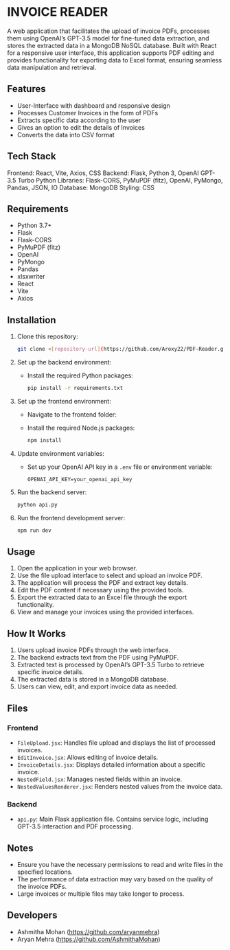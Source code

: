 
# INVOICE READER

A web application that facilitates the upload of invoice PDFs, processes them using OpenAI’s GPT-3.5 model for fine-tuned data extraction, and stores the extracted data in a MongoDB NoSQL database. Built with React for a responsive user interface, this application supports PDF editing and provides functionality for exporting data to Excel format, ensuring seamless data manipulation and retrieval.



## Features

- User-Interface with dashboard and responsive design
- Processes Customer Invoices in the form of PDFs
- Extracts specific data according to the user
- Gives an option to edit the details of Invoices
- Converts the data into CSV format



## Tech Stack

Frontend: React, Vite, Axios, CSS
Backend: Flask, Python 3, OpenAI GPT-3.5 Turbo
Python Libraries: Flask-CORS, PyMuPDF (fitz), OpenAI, PyMongo, Pandas, JSON, IO
Database: MongoDB
Styling: CSS


## Requirements

- Python 3.7+
- Flask
- Flask-CORS
- PyMuPDF (fitz)
- OpenAI
- PyMongo
- Pandas
- xlsxwriter
- React
- Vite
- Axios

## Installation

1. Clone this repository:
    ```bash
    git clone <[repository-url](https://github.com/Aroxy22/PDF-Reader.git)>
 
    ```

2. Set up the backend environment:
    - Install the required Python packages:
      ```bash
      pip install -r requirements.txt
      ```

3. Set up the frontend environment:
    - Navigate to the frontend folder:
     
    - Install the required Node.js packages:
      ```bash
      npm install
      ```

4. Update environment variables:
    - Set up your OpenAI API key in a `.env` file or environment variable:
      ```
      OPENAI_API_KEY=your_openai_api_key
      ```

5. Run the backend server:
    ```bash
    python api.py
    ```

6. Run the frontend development server:
    ```bash
    npm run dev
    ```

## Usage

1. Open the application in your web browser.
2. Use the file upload interface to select and upload an invoice PDF.
3. The application will process the PDF and extract key details.
4. Edit the PDF content if necessary using the provided tools.
5. Export the extracted data to an Excel file through the export functionality.
6. View and manage your invoices using the provided interfaces.

## How It Works

1. Users upload invoice PDFs through the web interface.
2. The backend extracts text from the PDF using PyMuPDF.
3. Extracted text is processed by OpenAI’s GPT-3.5 Turbo to retrieve specific invoice details.
4. The extracted data is stored in a MongoDB database.
5. Users can view, edit, and export invoice data as needed.

## Files



### Frontend

- `FileUpload.jsx`: Handles file upload and displays the list of processed invoices.
- `EditInvoice.jsx`: Allows editing of invoice details.
- `InvoiceDetails.jsx`: Displays detailed information about a specific invoice.
- `NestedField.jsx`: Manages nested fields within an invoice.
- `NestedValuesRenderer.jsx`: Renders nested values from the invoice data.

### Backend

- `api.py`: Main Flask application file. Contains service logic, including GPT-3.5 interaction and PDF processing.

## Notes

- Ensure you have the necessary permissions to read and write files in the specified locations.
- The performance of data extraction may vary based on the quality of the invoice PDFs.
- Large invoices or multiple files may take longer to process.

## Developers

- Ashmitha Mohan (https://github.com/aryanmehra)
- Aryan Mehra (https://github.com/AshmithaMohan)

